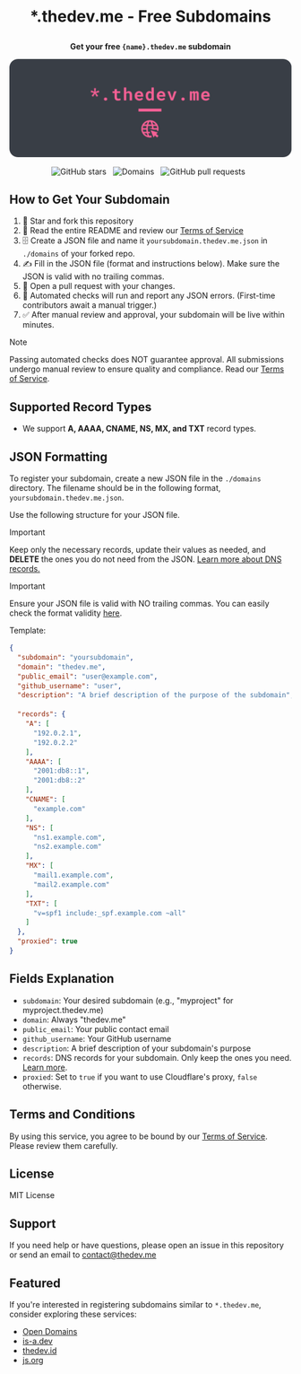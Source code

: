 # <p align="center"> *.thedev.me - Free Subdomains </p>
**<p align="center"> Get your free `{name}.thedev.me` subdomain </p>**

![header](media/header_round.png)
<p align="center">
    <img src="https://img.shields.io/github/stars/thedev-me/register?label=stars&style=for-the-badge&color=FFD700" alt="GitHub stars">&nbsp;&nbsp;
    <img src="https://img.shields.io/github/directory-file-count/thedev-me/register/domains?label=domains&style=for-the-badge&color=4CAF50" alt="Domains">&nbsp;&nbsp;
    <img src="https://img.shields.io/github/issues-pr/thedev-me/register?label=Pull%20Requests&style=for-the-badge&color=FFA500" alt="GitHub pull requests">&nbsp;&nbsp;
</p>


## How to Get Your Subdomain

1. 🌟 Star and fork this repository
2. 📰 Read the entire README and review our [Terms of Service](TERMS.md)
3. 🗄️ Create a JSON file and name it `yoursubdomain.thedev.me.json` in `./domains` of your forked repo.
4. ✍️ Fill in the JSON file (format and instructions below). Make sure the JSON is valid with no trailing commas.
5. 🫷 Open a pull request with your changes.
6. 🤖 Automated checks will run and report any JSON errors. (First-time contributors await a manual trigger.)
7. ✅ After manual review and approval, your subdomain will be live within minutes.

> [!NOTE]
> Passing automated checks does NOT guarantee approval. All submissions undergo manual review to ensure quality and compliance. Read our [Terms of Service](TERMS.md).


## Supported Record Types

- We support **A, AAAA, CNAME, NS, MX, and TXT** record types.


## JSON Formatting

To register your subdomain, create a new JSON file in the `./domains` directory. The filename should be in the following format, `yoursubdomain.thedev.me.json`.

Use the following structure for your JSON file.

> [!IMPORTANT]  
> Keep only the necessary records, update their values as needed, and <strong>DELETE</strong> the ones you do not need from the JSON. [Learn more about DNS records.](https://www.cloudflare.com/learning/dns/dns-records/)

> [!IMPORTANT]
> Ensure your JSON file is valid with NO trailing commas. You can easily check the format validity [here](https://jsonlint.com).

Template:
```json
{
  "subdomain": "yoursubdomain",
  "domain": "thedev.me",
  "public_email": "user@example.com",
  "github_username": "user",
  "description": "A brief description of the purpose of the subdomain",

  "records": {
    "A": [
      "192.0.2.1",
      "192.0.2.2"
    ],
    "AAAA": [
      "2001:db8::1",
      "2001:db8::2"
    ],
    "CNAME": [
      "example.com"
    ],
    "NS": [
      "ns1.example.com",
      "ns2.example.com"
    ],
    "MX": [
      "mail1.example.com",
      "mail2.example.com"
    ],
    "TXT": [
      "v=spf1 include:_spf.example.com ~all"
    ]
  },
  "proxied": true
}
```


## Fields Explanation

- `subdomain`: Your desired subdomain (e.g., "myproject" for myproject.thedev.me)
- `domain`: Always "thedev.me"
- `public_email`: Your public contact email
- `github_username`: Your GitHub username
- `description`: A brief description of your subdomain's purpose
- `records`: DNS records for your subdomain. Only keep the ones you need. [Learn more](https://www.cloudflare.com/learning/dns/dns-records/).
- `proxied`: Set to `true` if you want to use Cloudflare's proxy, `false` otherwise.


## Terms and Conditions

By using this service, you agree to be bound by our [Terms of Service](TERMS.md). Please review them carefully.


## License

MIT License


## Support

If you need help or have questions, please open an issue in this repository or send an email to contact@thedev.me


## Featured

If you're interested in registering subdomains similar to `*.thedev.me`, consider exploring these services:
- [Open Domains](https://open-domains.net)
- [is-a.dev](https://www.is-a.dev)
- [thedev.id](https://thedev.id)
- [js.org](https://js.org)
